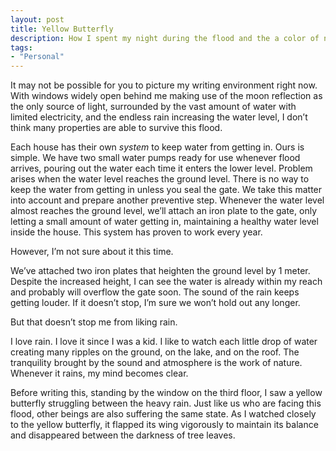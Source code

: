 ```yaml
---
layout: post
title: Yellow Butterfly
description: How I spent my night during the flood and the a color of nature in the night.
tags:
- "Personal"
---
```

It may not be possible for you to picture my writing environment right now. With windows widely open behind me making use of the moon reflection as the only source of light, surrounded by the vast amount of water with limited electricity, and the endless rain increasing the water level, I don’t think many properties are able to survive this flood.

<!--more-->

Each house has their own _system_ to keep water from getting in.  Ours is simple. We have two small water pumps ready for use whenever flood arrives, pouring out the water each time it enters the lower level. Problem arises when the water level reaches the ground level. There is no way to keep the water from getting in unless you seal the gate. We take this matter into account and prepare another preventive step. Whenever the water level almost reaches the ground level, we’ll attach an iron plate to the gate, only letting a small amount of water getting in, maintaining a healthy water level inside the house. This system has proven to work every year.

However, I’m not sure about it this time.

We’ve attached two iron plates that heighten the ground level by 1 meter. Despite the increased height, I can see the water is already within my reach and probably will overflow the gate soon. The sound of the rain keeps getting louder. If it doesn’t stop, I’m sure we won’t hold out any longer.

But that doesn’t stop me from liking rain.

I love rain. I love it since I was a kid. I like to watch each little drop of water creating many ripples on the ground, on the lake, and on the roof. The tranquility brought by the sound and atmosphere is the work of nature. Whenever it rains, my mind becomes clear.

Before writing this, standing by the window on the third floor, I saw a yellow butterfly struggling between the heavy rain. Just like us who are facing this flood, other beings are also suffering the same state. As I watched closely to the yellow butterfly, it flapped its wing vigorously to maintain its balance and disappeared between the darkness of tree leaves.
